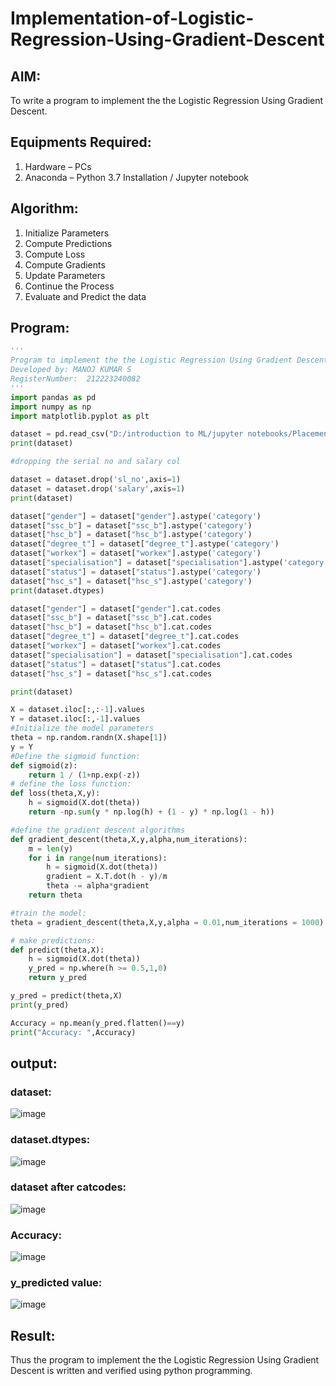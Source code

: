 # Implementation-of-Logistic-Regression-Using-Gradient-Descent

## AIM:
To write a program to implement the the Logistic Regression Using Gradient Descent.

## Equipments Required:
1. Hardware – PCs
2. Anaconda – Python 3.7 Installation / Jupyter notebook

## Algorithm:
1. Initialize Parameters
2. Compute Predictions
3. Compute Loss
4. Compute Gradients
5. Update Parameters
6. Continue the Process
7. Evaluate and Predict the data

## Program:
```py
'''
Program to implement the the Logistic Regression Using Gradient Descent.
Developed by: MANOJ KUMAR S
RegisterNumber:  212223240082
'''
import pandas as pd
import numpy as np
import matplotlib.pyplot as plt

dataset = pd.read_csv("D:/introduction to ML/jupyter notebooks/Placement_Data.csv")
print(dataset)

#dropping the serial no and salary col

dataset = dataset.drop('sl_no',axis=1)
dataset = dataset.drop('salary',axis=1)
print(dataset)

dataset["gender"] = dataset["gender"].astype('category')
dataset["ssc_b"] = dataset["ssc_b"].astype('category')
dataset["hsc_b"] = dataset["hsc_b"].astype('category')
dataset["degree_t"] = dataset["degree_t"].astype('category')
dataset["workex"] = dataset["workex"].astype('category')
dataset["specialisation"] = dataset["specialisation"].astype('category')
dataset["status"] = dataset["status"].astype('category')
dataset["hsc_s"] = dataset["hsc_s"].astype('category')
print(dataset.dtypes)

dataset["gender"] = dataset["gender"].cat.codes
dataset["ssc_b"] = dataset["ssc_b"].cat.codes
dataset["hsc_b"] = dataset["hsc_b"].cat.codes
dataset["degree_t"] = dataset["degree_t"].cat.codes
dataset["workex"] = dataset["workex"].cat.codes
dataset["specialisation"] = dataset["specialisation"].cat.codes
dataset["status"] = dataset["status"].cat.codes
dataset["hsc_s"] = dataset["hsc_s"].cat.codes

print(dataset)

X = dataset.iloc[:,:-1].values
Y = dataset.iloc[:,-1].values
#Initialize the model parameters
theta = np.random.randn(X.shape[1])
y = Y
#Define the sigmoid function:
def sigmoid(z):
    return 1 / (1+np.exp(-z))
# define the loss function:
def loss(theta,X,y):
    h = sigmoid(X.dot(theta))
    return -np.sum(y * np.log(h) + (1 - y) * np.log(1 - h))

#define the gradient descent algorithms
def gradient_descent(theta,X,y,alpha,num_iterations):
    m = len(y)
    for i in range(num_iterations):
        h = sigmoid(X.dot(theta))
        gradient = X.T.dot(h - y)/m
        theta -= alpha*gradient
    return theta

#train the model:
theta = gradient_descent(theta,X,y,alpha = 0.01,num_iterations = 1000)

# make predictions:
def predict(theta,X):
    h = sigmoid(X.dot(theta))
    y_pred = np.where(h >= 0.5,1,0)
    return y_pred

y_pred = predict(theta,X)
print(y_pred)

Accuracy = np.mean(y_pred.flatten()==y)
print("Accuracy: ",Accuracy)
```
## output:

### dataset:
![image](https://github.com/Mkumar262006/-Implementation-of-Logistic-Regression-Using-Gradient-Descent/assets/147139472/81074986-b4ad-42be-b17e-bb41a68404d0)

### dataset.dtypes:
![image](https://github.com/Mkumar262006/-Implementation-of-Logistic-Regression-Using-Gradient-Descent/assets/147139472/8ee7ed26-c028-49ec-997a-54d74e929704)

### dataset after catcodes:
![image](https://github.com/Mkumar262006/-Implementation-of-Logistic-Regression-Using-Gradient-Descent/assets/147139472/0923fd02-39f0-4fdb-9c3d-ed3a65a119cf)

### Accuracy:
![image](https://github.com/Mkumar262006/-Implementation-of-Logistic-Regression-Using-Gradient-Descent/assets/147139472/8b9254a7-4f28-452c-90d2-410b7bcfcfad)

### y_predicted value:
![image](https://github.com/Mkumar262006/-Implementation-of-Logistic-Regression-Using-Gradient-Descent/assets/147139472/a2745537-b0f3-45a8-a55a-ef0a9971e4c2)


## Result:
Thus the program to implement the the Logistic Regression Using Gradient Descent is written and verified using python programming.

